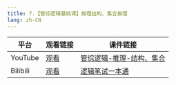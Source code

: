 ```yaml
---
title: 7.【管综逻辑基础课】推理结构、集合推理
lang: zh-CN
---
```


| 平台       | 观看链接                                                                                                                               | 课件链接                                                                                                                                                                                             |
|----------|------------------------------------------------------------------------------------------------------------------------------------|--------------------------------------------------------------------------------------------------------------------------------------------------------------------------------------------------|
| YouTube  | [观看](https://www.youtube.com/watch?v=YKYHe89rJ08&list=PLm0MFkgiW1JiOt8shUCMSGDsqFS23k83T&index=7)                                  | [管综逻辑-推理-结构、集合](../../public/logic/%E9%80%BB%E8%BE%91-%E5%9F%BA%E7%A1%80%E8%AF%BE/pdf/%E7%AE%A1%E7%BB%BC%E9%80%BB%E8%BE%91-%E6%8E%A8%E7%90%86-%E7%BB%93%E6%9E%84%E3%80%81%E9%9B%86%E5%90%88.pdf) |
| Bilibili | [观看](https://www.bilibili.com/video/BV135W1eeEmm?spm_id_from=333.788.videopod.sections&vd_source=752f1f454ebffd32e5dbe02742c48dab) | [逻辑笔试一本通](../../public/logic/%E9%80%BB%E8%BE%91-%E5%9F%BA%E7%A1%80%E8%AF%BE/pdf/1.%E3%80%90%E7%AC%94%E8%AF%95%E4%B8%80%E6%9C%AC%E9%80%9A%E3%80%91%E7%AE%A1%E7%BB%BC-%E9%80%BB%E8%BE%91.pdf)      |






